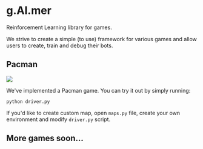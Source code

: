 # g.AI.mer
Reinforcement Learning library for games.

We strive to create a simple (to use) framework for various games and allow users to create, train and debug their bots.

## Pacman

<img src="https://images.fastcompany.net/image/upload/w_596,c_limit,q_auto:best,f_auto,fl_lossy/fc/1683023-inline-inline-1-why-video-games-were-never-the-same-after-pac-man-burst-into-arcades.jpg"/>

We've implemented a Pacman game. You can try it out by simply running:

`python driver.py`

If you'd like to create custom map, open `maps.py` file, create your own environment and modify `driver.py` script.

## More games soon...
